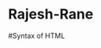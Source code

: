 # Rajesh-Rane
#Syntax of HTML
<!DOCTYPE html>
<html>
  <head>
    <title>
    </title>
  </head>
  <body>
  </body>
  </html>
